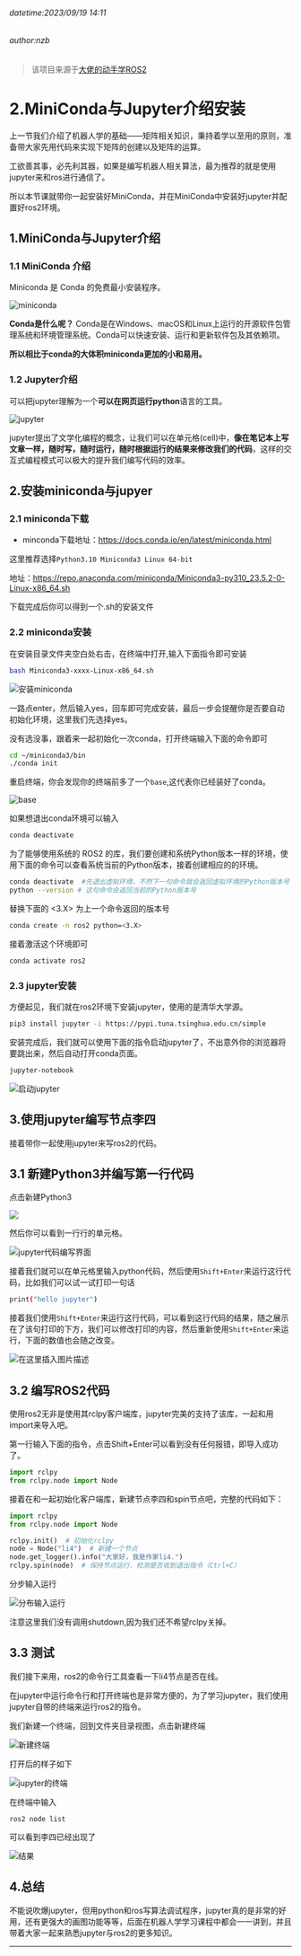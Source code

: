 ###### datetime:2023/09/19 14:11

###### author:nzb

> 该项目来源于[大佬的动手学ROS2](https://fishros.com/d2lros2)

# 2.MiniConda与Jupyter介绍安装

上一节我们介绍了机器人学的基础——矩阵相关知识，秉持着学以至用的原则，准备带大家先用代码来实现下矩阵的创建以及矩阵的运算。

工欲善其事，必先利其器，如果是编写机器人相关算法，最为推荐的就是使用jupyter来和ros进行通信了。

所以本节课就带你一起安装好MiniConda，并在MiniConda中安装好jupyter并配置好ros2环境。

## 1.MiniConda与Jupyter介绍

### 1.1 MiniConda 介绍

Miniconda 是 Conda 的免费最小安装程序。

![miniconda](imgs/68fd19a405984074bb66f252b1768b1a.png)

**Conda是什么呢？**
Conda是在Windows、macOS和Linux上运行的开源软件包管理系统和环境管理系统。Conda可以快速安装、运行和更新软件包及其依赖项。

**所以相比于conda的大体积miniconda更加的小和易用。**

### 1.2 Jupyter介绍

可以把jupyter理解为一个**可以在网页运行python**语言的工具。

![jupyter](imgs/6100b4f6bff0418faead3cf324f79d96.png)

jupyter提出了文学化编程的概念，让我们可以在单元格(cell)中，**像在笔记本上写文章一样，随时写，随时运行，随时根据运行的结果来修改我们的代码**，这样的交互式编程模式可以极大的提升我们编写代码的效率。

## 2.安装miniconda与jupyer

### 2.1 miniconda下载

- minconda下载地址：https://docs.conda.io/en/latest/miniconda.html

这里推荐选择`Python3.10 Miniconda3 Linux 64-bit`

地址：https://repo.anaconda.com/miniconda/Miniconda3-py310_23.5.2-0-Linux-x86_64.sh

下载完成后你可以得到一个.sh的安装文件

### 2.2 miniconda安装

在安装目录文件夹空白处右击，在终端中打开,输入下面指令即可安装

```bash
bash Miniconda3-xxxx-Linux-x86_64.sh 
```

![安装miniconda](imgs/d0712dc35c0b4ef7b06e24409f962c3a.png)

一路点enter，然后输入yes，回车即可完成安装，最后一步会提醒你是否要自动初始化环境，这里我们先选择yes。

没有选没事，跟着来一起初始化一次conda，打开终端输入下面的命令即可

```bash
cd ~/miniconda3/bin
./conda init
```

重启终端，你会发现你的终端前多了一个`base`,这代表你已经装好了conda。

![base](imgs/2b7b5d46297f417d8193c15ade9703aa.png)

如果想退出conda环境可以输入

```bash
conda deactivate
```

为了能够使用系统的 ROS2 的库，我们要创建和系统Python版本一样的环境，使用下面的命令可以查看系统当前的Python版本，接着创建相应的的环境。

```bash
conda deactivate  #先退出虚拟环境，不然下一句命令就会返回虚拟环境的Python版本号
python --version # 这句命令会返回当前的Python版本号
```

替换下面的 <3.X> 为上一个命令返回的版本号

```bash
conda create -n ros2 python=<3.X>
```

接着激活这个环境即可

```bash
conda activate ros2
```

### 2.3 jupyter安装

方便起见，我们就在ros2环境下安装jupyter，使用的是清华大学源。

```bash
pip3 install jupyter -i https://pypi.tuna.tsinghua.edu.cn/simple
```

安装完成后，我们就可以使用下面的指令启动jupyter了，不出意外你的浏览器将要跳出来，然后自动打开conda页面。

```bash
jupyter-notebook
```

![启动jupyter](imgs/a37fb5886320420c8a008b41f5570326.png)

## 3.使用jupyter编写节点李四

接着带你一起使用jupyter来写ros2的代码。

## 3.1 新建Python3并编写第一行代码

点击新建Python3

![](imgs/975648e46abd4fd0932c25668aa01521.png)

然后你可以看到一行行的单元格。

![jupyter代码编写界面](imgs/f4f899e96b3c4fd1bb525aff1cc1a81e.png)

接着我们就可以在单元格里输入python代码，然后使用`Shift+Enter`来运行这行代码，比如我们可以试一试打印一句话

```bash
print("hello jupyter")
```

接着我们使用`Shift+Enter`来运行这行代码，可以看到这行代码的结果，随之展示在了该句打印的下方，我们可以修改打印的内容，然后重新使用`Shift+Enter`来运行，下面的数值也会随之改变。

![在这里插入图片描述](imgs/156096c7220641e193eb4120bf6529f2.png)

## 3.2 编写ROS2代码

使用ros2无非是使用其rclpy客户端库，jupyter完美的支持了该库，一起和用import来导入吧。

第一行输入下面的指令，点击Shift+Enter可以看到没有任何报错，即导入成功了。

```python
import rclpy
from rclpy.node import Node 
```

接着在和一起初始化客户端库，新建节点李四和spin节点吧，完整的代码如下：

```python
import rclpy
from rclpy.node import Node

rclpy.init()  # 初始化rclpy
node = Node("li4")  # 新建一个节点
node.get_logger().info("大家好，我是作家li4.")
rclpy.spin(node)  # 保持节点运行，检测是否收到退出指令（Ctrl+C）
```

分步输入运行

![分布输入运行](imgs/a7a988ae701b425589bdcd127b472731.png)

注意这里我们没有调用shutdown,因为我们还不希望rclpy关掉。

## 3.3 测试

我们接下来用，ros2的命令行工具查看一下li4节点是否在线。

在jupyter中运行命令行和打开终端也是非常方便的，为了学习jupyter，我们使用jupyter自带的终端来运行ros2的指令。

我们新建一个终端，回到文件夹目录视图，点击新建终端

![新建终端](imgs/fa57ec6d47b64b938d5e6aee7e880353.png)

打开后的样子如下

![jupyter的终端](imgs/395a98223c2a4f879a7775e222b306c8.png)

在终端中输入

```shell
ros2 node list
```

可以看到李四已经出现了

![结果](imgs/79fc43950de34915ad38d209f71af3cb.png)

## 4.总结

不能说吹爆jupyter，但用python和ros写算法调试程序，jupyter真的是非常的好用，还有更强大的画图功能等等，后面在机器人学学习课程中都会一一讲到，并且带着大家一起来熟悉jupyter与ros2的更多知识。

--------------
